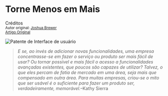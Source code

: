Torne Menos em Mais
============================
Créditos<br/>
<small>Autor original: [Joshua Brewer](http://52weeksofux.com/)<br/>[Artigo Original](http://52weeksofux.com/post/433129245/make-less-more)</small>

![Patente de Interface de usuário](http://media.tumblr.com/tumblr_kyxm5rIi7F1qz7ace.jpg "Patente de Interface de usuário")

> *E se, ao invés de adicionar novas funcionalidades, uma empresa concentrasse-se em fazer o serviço ou produto ser mais fácil de usar? Ou tornar possível e mais fácil o acesso a funcionalidades avançadas existentes, que poucos são capazes de utilizar? Talvez, o que eles percam de fatia de mercado em uma área, seja mais que compensado em outra área. Para muitas empresas, criou-se o mito que ser usável é o suficiente para fazer um produto ser, verdadeiramente, memorável.*&ndash;Kathy Sierra
